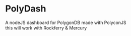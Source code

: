 # PolyDash
 A nodeJS dashboard for PolygonDB made with PolyconJS <br/>
 this will work with Rockferry & Mercury
